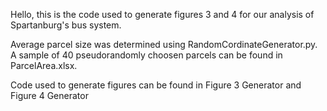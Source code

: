 Hello, this is the code used to generate figures 3 and 4 for our analysis of Spartanburg's bus system.

Average parcel size was determined using RandomCordinateGenerator.py. A sample of 40 pseudorandomly choosen parcels can be found in ParcelArea.xlsx.

Code used to generate figures can be found in Figure 3 Generator and Figure 4 Generator

